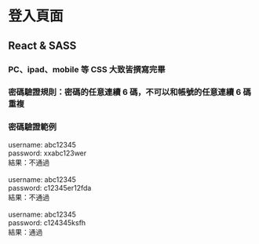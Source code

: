 # 登入頁面

## React & SASS

### PC、ipad、mobile 等 CSS 大致皆撰寫完畢

### 密碼驗證規則：密碼的任意連續 6 碼，不可以和帳號的任意連續 6 碼重複

### 密碼驗證範例

username: abc12345<br/>
password: xxabc123wer<br/>
結果：不通過<br/>
<br/>
username: abc12345<br/>
password: c12345er12fda<br/>
結果：不通過<br/>
<br/>
username: abc12345<br/>
password: c124345ksfh<br/>
結果：通過<br/>
